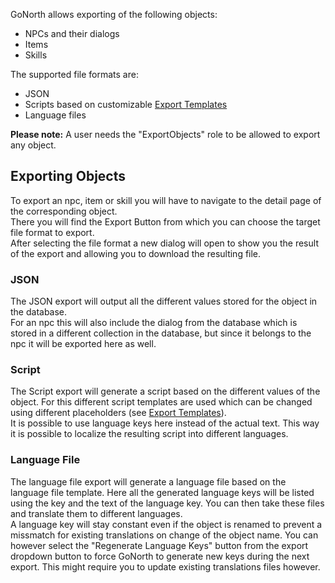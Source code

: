 GoNorth allows exporting of the following objects:
 * NPCs and their dialogs
 * Items
 * Skills

The supported file formats are:
 * JSON
 * Scripts based on customizable [Export Templates](/steffendx/GoNorth/wiki/ExportTemplates)
 * Language files

**Please note:** A user needs the "ExportObjects" role to be allowed to export any object. 

## Exporting Objects
To export an npc, item or skill you will have to navigate to the detail page of the corresponding object.  
There you will find the Export Button from which you can choose the target file format to export.  
After selecting the file format a new dialog will open to show you the result of the export and allowing you to download the resulting file.  

### JSON
The JSON export will output all the different values stored for the object in the database.  
For an npc this will also include the dialog from the database which is stored in a different collection in the database, but since it belongs to the npc it will be exported here as well.

### Script
The Script export will generate a script based on the different values of the object. For this different script templates are used which can be changed using different placeholders (see [Export Templates](/steffendx/GoNorth/wiki/ExportTemplates)).  
It is possible to use language keys here instead of the actual text. This way it is possible to localize the resulting script into different languages.

### Language File
The language file export will generate a language file based on the language file template. Here all the generated language keys will be listed using the key and the text of the language key. You can then take these files and translate them to different languages.  
A language key will stay constant even if the object is renamed to prevent a missmatch for existing translations on change of the object name. You can however select the "Regenerate Language Keys" button from the export dropdown button to force GoNorth to generate new keys during the next export. This might require you to update existing translations files however.